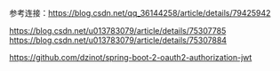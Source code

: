 参考连接：https://blog.csdn.net/qq_36144258/article/details/79425942


https://blog.csdn.net/u013783079/article/details/75307785
https://blog.csdn.net/u013783079/article/details/75307884

https://github.com/dzinot/spring-boot-2-oauth2-authorization-jwt